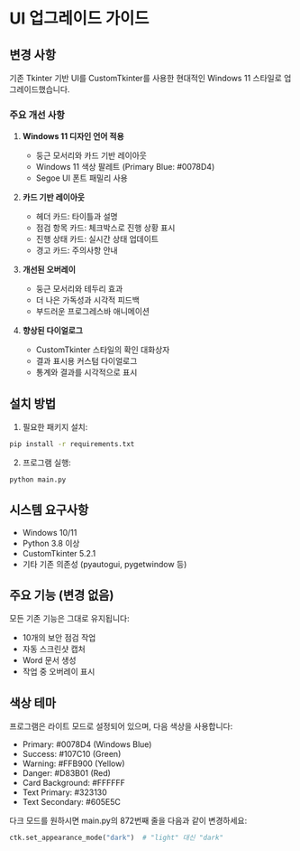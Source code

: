 # UI 업그레이드 가이드

## 변경 사항

기존 Tkinter 기반 UI를 CustomTkinter를 사용한 현대적인 Windows 11 스타일로 업그레이드했습니다.

### 주요 개선 사항

1. **Windows 11 디자인 언어 적용**
   - 둥근 모서리와 카드 기반 레이아웃
   - Windows 11 색상 팔레트 (Primary Blue: #0078D4)
   - Segoe UI 폰트 패밀리 사용

2. **카드 기반 레이아웃**
   - 헤더 카드: 타이틀과 설명
   - 점검 항목 카드: 체크박스로 진행 상황 표시
   - 진행 상태 카드: 실시간 상태 업데이트
   - 경고 카드: 주의사항 안내

3. **개선된 오버레이**
   - 둥근 모서리와 테두리 효과
   - 더 나은 가독성과 시각적 피드백
   - 부드러운 프로그레스바 애니메이션

4. **향상된 다이얼로그**
   - CustomTkinter 스타일의 확인 대화상자
   - 결과 표시용 커스텀 다이얼로그
   - 통계와 결과를 시각적으로 표시

## 설치 방법

1. 필요한 패키지 설치:
```bash
pip install -r requirements.txt
```

2. 프로그램 실행:
```bash
python main.py
```

## 시스템 요구사항

- Windows 10/11
- Python 3.8 이상
- CustomTkinter 5.2.1
- 기타 기존 의존성 (pyautogui, pygetwindow 등)

## 주요 기능 (변경 없음)

모든 기존 기능은 그대로 유지됩니다:
- 10개의 보안 점검 작업
- 자동 스크린샷 캡처
- Word 문서 생성
- 작업 중 오버레이 표시

## 색상 테마

프로그램은 라이트 모드로 설정되어 있으며, 다음 색상을 사용합니다:
- Primary: #0078D4 (Windows Blue)
- Success: #107C10 (Green)
- Warning: #FFB900 (Yellow)
- Danger: #D83B01 (Red)
- Card Background: #FFFFFF
- Text Primary: #323130
- Text Secondary: #605E5C

다크 모드를 원하시면 main.py의 872번째 줄을 다음과 같이 변경하세요:
```python
ctk.set_appearance_mode("dark")  # "light" 대신 "dark"
```